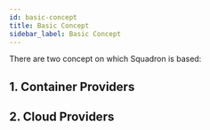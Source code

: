 ```yaml
---
id: basic-concept
title: Basic Concept
sidebar_label: Basic Concept
---
```

There are two concept on which Squadron is based:

## 1. Container Providers

## 2. Cloud Providers